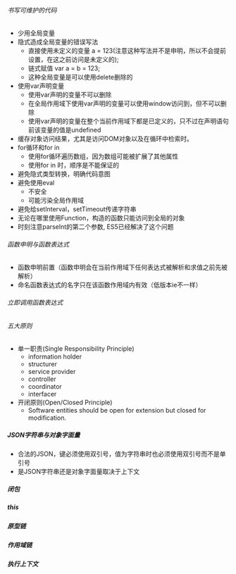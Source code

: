 ###### 书写可维护的代码

* 少用全局变量
* 隐式造成全局变量的错误写法
	* 直接使用未定义的变量 a = 123(注意这种写法并不是申明，所以不会提前设置，在这之前访问是未定义的);
	* 链式赋值 var a = b = 123;
	* 这种全局变量是可以使用delete删除的
* 使用var声明变量
	* 使用var声明的变量不可以删除
	* 在全局作用域下使用var声明的变量可以使用window访问到，但不可以删除
	* 使用var声明的变量在整个当前作用域下都是已定义的，只不过在声明语句	前该变量的值是undefined
* 缓存对象访问结果，尤其是访问DOM对象以及在循环中检索时。
* for循环和for in
	* 使用for循环遍历数组，因为数组可能被扩展了其他属性
	* 使用for in 时，顺序是不能保证的
* 避免隐式类型转换，明确代码意图
* 避免使用eval
	* 不安全
	* 可能污染全局作用域
* 避免给setInterval，setTimeout传递字符串
* 无论在哪里使用Function，构造的函数只能访问到全局的对象
* 时刻注意parseInt的第二个参数, ES5已经解决了这个问题

###### 函数申明与函数表达式
* 函数申明前置（函数申明会在当前作用域下任何表达式被解析和求值之前先被解析）
* 命名函数表达式的名字只在该函数作用域内有效（低版本ie不一样）

###### 立即调用函数表达式

###### 五大原则
* 单一职责(Single Responsibility Principle)
	* information holder 
	* structurer
	* service provider
	* controller
	* coordinator
	* interfacer
* 开闭原则(Open/Closed Principle)
	* Software entities should be open for extension but closed for modification. 

##### JSON字符串与对象字面量
* 合法的JSON，键必须使用双引号，值为字符串时也必须使用双引号而不是单引号
* 是JSON字符串还是对象字面量取决于上下文

##### 闭包

##### this

##### 原型链

##### 作用域链

##### 执行上下文

